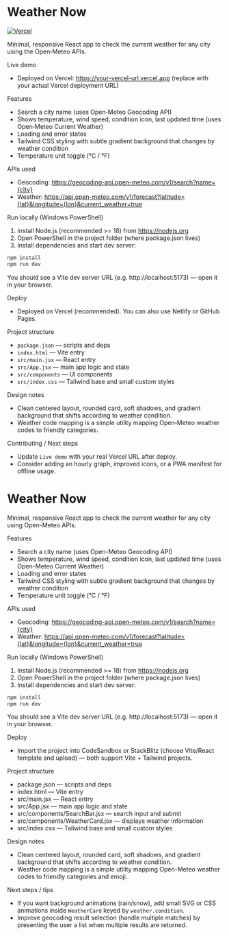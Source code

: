 # Weather Now

[![Vercel](https://vercel.com/button)](https://vercel.com/import/project?template=https://github.com/ad-rizvi03/WeatherNow)

Minimal, responsive React app to check the current weather for any city using the Open‑Meteo APIs.

Live demo
- Deployed on Vercel: https://your-vercel-url.vercel.app (replace with your actual Vercel deployment URL)

Features
- Search a city name (uses Open‑Meteo Geocoding API)
- Shows temperature, wind speed, condition icon, last updated time (uses Open‑Meteo Current Weather)
- Loading and error states
- Tailwind CSS styling with subtle gradient background that changes by weather condition
- Temperature unit toggle (°C / °F)

APIs used
- Geocoding: https://geocoding-api.open-meteo.com/v1/search?name={city}
- Weather: https://api.open-meteo.com/v1/forecast?latitude={lat}&longitude={lon}&current_weather=true

Run locally (Windows PowerShell)
1. Install Node.js (recommended >= 18) from https://nodejs.org
2. Open PowerShell in the project folder (where package.json lives)
3. Install dependencies and start dev server:

```powershell
npm install
npm run dev
```

You should see a Vite dev server URL (e.g. http://localhost:5173) — open it in your browser.

Deploy
- Deployed on Vercel (recommended). You can also use Netlify or GitHub Pages.

Project structure
- `package.json` — scripts and deps
- `index.html` — Vite entry
- `src/main.jsx` — React entry
- `src/App.jsx` — main app logic and state
- `src/components` — UI components
- `src/index.css` — Tailwind base and small custom styles

Design notes
- Clean centered layout, rounded card, soft shadows, and gradient background that shifts according to weather condition.
- Weather code mapping is a simple utility mapping Open‑Meteo weather codes to friendly categories.

Contributing / Next steps
- Update `Live demo` with your real Vercel URL after deploy.
- Consider adding an hourly graph, improved icons, or a PWA manifest for offline usage.
# Weather Now

Minimal, responsive React app to check the current weather for any city using Open-Meteo APIs.

Features
- Search a city name (uses Open-Meteo Geocoding API)
- Shows temperature, wind speed, condition icon, last updated time (uses Open-Meteo Current Weather)
- Loading and error states
- Tailwind CSS styling with subtle gradient background that changes by weather condition
- Temperature unit toggle (°C / °F)

APIs used
- Geocoding: https://geocoding-api.open-meteo.com/v1/search?name={city}
- Weather: https://api.open-meteo.com/v1/forecast?latitude={lat}&longitude={lon}&current_weather=true

Run locally (Windows PowerShell)
1. Install Node.js (recommended >= 18) from https://nodejs.org
2. Open PowerShell in the project folder (where package.json lives)
3. Install dependencies and start dev server:

```powershell
npm install
npm run dev
```

You should see a Vite dev server URL (e.g. http://localhost:5173) — open it in your browser.

Deploy
- Import the project into CodeSandbox or StackBlitz (choose Vite/React template and upload) — both support Vite + Tailwind projects.

Project structure
- package.json — scripts and deps
- index.html — Vite entry
- src/main.jsx — React entry
- src/App.jsx — main app logic and state
- src/components/SearchBar.jsx — search input and submit
- src/components/WeatherCard.jsx — displays weather information
- src/index.css — Tailwind base and small custom styles

Design notes
- Clean centered layout, rounded card, soft shadows, and gradient background that shifts according to weather condition.
- Weather code mapping is a simple utility mapping Open-Meteo weather codes to friendly categories and emoji.

Next steps / tips
- If you want background animations (rain/snow), add small SVG or CSS animations inside `WeatherCard` keyed by `weather.condition`.
- Improve geocoding result selection (handle multiple matches) by presenting the user a list when multiple results are returned.
